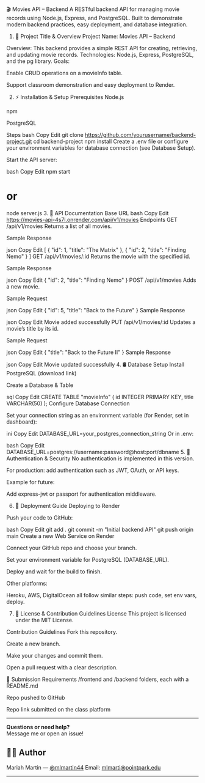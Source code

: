 🎬 Movies API – Backend
A RESTful backend API for managing movie records using Node.js, Express, and PostgreSQL.
Built to demonstrate modern backend practices, easy deployment, and database integration.

1. 📌 Project Title & Overview
Project Name: Movies API – Backend

Overview:
This backend provides a simple REST API for creating, retrieving, and updating movie records.
Technologies: Node.js, Express, PostgreSQL, and the pg library.
Goals:

Enable CRUD operations on a movieInfo table.

Support classroom demonstration and easy deployment to Render.

2. ⚡ Installation & Setup
Prerequisites
Node.js

npm

PostgreSQL

Steps
bash
Copy
Edit
git clone https://github.com/yourusername/backend-project.git
cd backend-project
npm install
Create a .env file or configure your environment variables for database connection (see Database Setup).

Start the API server:

bash
Copy
Edit
npm start
# or
node server.js
3. 🔗 API Documentation
Base URL
bash
Copy
Edit
https://movies-api-4s7l.onrender.com/api/v1/movies
Endpoints
GET /api/v1/movies
Returns a list of all movies.

Sample Response

json
Copy
Edit
[
  { "id": 1, "title": "The Matrix" },
  { "id": 2, "title": "Finding Nemo" }
]
GET /api/v1/movies/:id
Returns the movie with the specified id.

Sample Response

json
Copy
Edit
{ "id": 2, "title": "Finding Nemo" }
POST /api/v1/movies
Adds a new movie.

Sample Request

json
Copy
Edit
{
  "id": 5,
  "title": "Back to the Future"
}
Sample Response

json
Copy
Edit
Movie added successfully
PUT /api/v1/movies/:id
Updates a movie’s title by its id.

Sample Request

json
Copy
Edit
{
  "title": "Back to the Future II"
}
Sample Response

json
Copy
Edit
Movie updated successfully
4. 🛢️ Database Setup
Install PostgreSQL (download link)

Create a Database & Table

sql
Copy
Edit
CREATE TABLE "movieInfo" (
  id INTEGER PRIMARY KEY,
  title VARCHAR(50)
);
Configure Database Connection

Set your connection string as an environment variable (for Render, set in dashboard):

ini
Copy
Edit
DATABASE_URL=your_postgres_connection_string
Or in .env:

bash
Copy
Edit
DATABASE_URL=postgres://username:password@host:port/dbname
5. 🔐 Authentication & Security
No authentication is implemented in this version.

For production: add authentication such as JWT, OAuth, or API keys.

Example for future:

Add express-jwt or passport for authentication middleware.

6. 🚀 Deployment Guide
Deploying to Render

Push your code to GitHub:

bash
Copy
Edit
git add .
git commit -m "Initial backend API"
git push origin main
Create a new Web Service on Render

Connect your GitHub repo and choose your branch.

Set your environment variable for PostgreSQL (DATABASE_URL).

Deploy and wait for the build to finish.

Other platforms:

Heroku, AWS, DigitalOcean all follow similar steps: push code, set env vars, deploy.

7. 📜 License & Contribution Guidelines
License
This project is licensed under the MIT License.

Contribution Guidelines
Fork this repository.

Create a new branch.

Make your changes and commit them.

Open a pull request with a clear description.

🔹 Submission Requirements
/frontend and /backend folders, each with a README.md

Repo pushed to GitHub

Repo link submitted on the class platform





---

**Questions or need help?**  
Message me or open an issue!

## 🧑‍💻 Author
Mariah Martin — [@mlmartin44](https://github.com/mlmartin44)
Email: mlmarti@pointpark.edu

---



